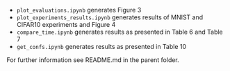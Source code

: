 * `plot_evaluations.ipynb` generates Figure 3
* `plot_experiments_results.ipynb` generates results of MNIST and CIFAR10 experiments and Figure 4
* `compare_time.ipynb` generates results as presented in Table 6 and Table 7
* `get_confs.ipynb` generates results as presented in Table 10

For further information see README.md in the parent folder.